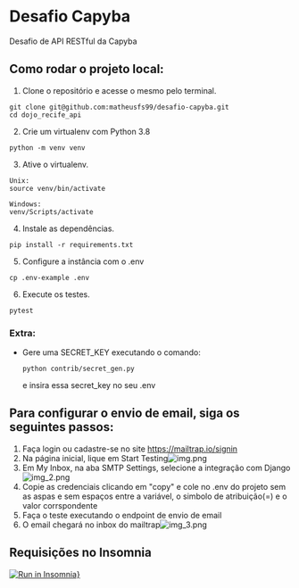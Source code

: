 # Desafio Capyba

Desafio de API RESTful da Capyba

## Como rodar o projeto local:

1. Clone o repositório e acesse o mesmo pelo terminal.
```console
git clone git@github.com:matheusfs99/desafio-capyba.git
cd dojo_recife_api
```

2. Crie um virtualenv com Python 3.8
```console
python -m venv venv
```
3. Ative o virtualenv.
```console
Unix:
source venv/bin/activate

Windows:
venv/Scripts/activate
```
4. Instale as dependências.
```console
pip install -r requirements.txt
```
5. Configure a instância com o .env
```console
cp .env-example .env
```
6. Execute os testes.
```console
pytest
```

### Extra:
 - Gere uma SECRET_KEY executando o comando:
    ```console
   python contrib/secret_gen.py
   ```
   e insira essa secret_key no seu .env

## Para configurar o envio de email, siga os seguintes passos:

1. Faça login ou cadastre-se no site https://mailtrap.io/signin
2. Na página inicial, lique em Start Testing![img.png](doc_files/img.png)
3. Em  My Inbox, na aba SMTP Settings, selecione a integração com Django![img_2.png](doc_files/img_2.png)
4. Copie as credenciais clicando em "copy" e cole no .env do projeto sem as aspas e sem espaços entre a variável, o simbolo de atribuição(=) e o valor corrspondente
5. Faça o teste executando o endpoint de envio de email
6. O email chegará no inbox do mailtrap![img_3.png](doc_files/img_3.png)

## Requisições no Insomnia
[![Run in Insomnia}](https://insomnia.rest/images/run.svg)](https://insomnia.rest/run/?label=Desafio%20Capyba&uri=https%3A%2F%2Fraw.githubusercontent.com%2Fmatheusfs99%2Fdesafio-capyba%2Fmain%2Fdoc_files%2FInsomnia_Desafio_Capyba.json%3Ftoken%3DGHSAT0AAAAAACKDQ2H77D24JL6LPQ35KTTCZK4XL7Q)
